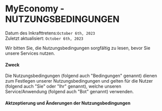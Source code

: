 <h1>MyEconomy - NUTZUNGSBEDINGUNGEN</h1>

Datum des Inkrafttretens:`October 6th, 2023`<br>
Zuletzt aktualisiert:  `October 6th, 2023`

Wir bitten Sie, die Nutzungsbedingungen sorgfältig zu lesen, bevor Sie unsere Services nutzen.

<h4>Zweck</h4>
Die Nutzungsbedingungen (folgend auch "Bedingungen" genannt) dienen zum Festlegen unserer Nutzungsbedingungen und gelten für die Nutzer (folgend auch "Sie" oder "Ihr" genannt), welche unseren Service/Anwendung (folgend auch "Bot" genannt) verwenden.

<h4>Aktzeptierung und Änderungen der Nutzungsbedingungen</h4>
